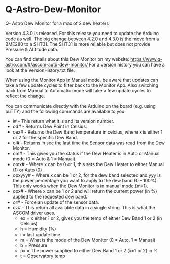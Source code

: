 # Q-Astro-Dew-Monitor
Q- Astro Dew Monitor for a max of 2 dew heaters

Version 4.3.0 is released. For this release you need to update the Arduino code as well.
The big change between 4.2.0 and 4.3.0 is the move from a BME280 to a SHT31. The SHT31 is more reliable but does not provide Pressure & ALtitude data.

You can find details about this Dew Monitor on my website: https://www.q-astro.com/#/ascom-auto-dew-monitor/
For a version history you can have a look at the VersionHistory.txt file.

When using the Monitor App in Manual mode, be aware that updates can take a few update cycles to filter back to the Monitor App.
Also switching back from Manual to Automatic mode will take a few update cycles to reflect the change.

You can communicate directly with the Arduino on the board (e.g. using puTTY) and the following commands are available to you:
* i#   - This return what it is and its version number.
* od#  - Returns Dew Point in Celsius.
* oex# - Returns the Dew Band temperature in celcius, where x is either 1 or 2 for the specific Dew Band.
* oi#  - Returns in sec the last time the Sensor data was read from the Dew Monitor.
* om# - This gives you the status if the Dew Heater is in Auto or Manual mode (0 = Auto & 1 = Manual).
* omx# - Where x can be 0 or 1, this sets the Dew Heater to either Manual (1) or Auto (0)
* opxyyy# - Where x can be 1 or 2, for the dew band selected and yyy is the power percentage you want to apply to the dew band (0 – 100%). This only works when the Dew Monitor is in manual mode (m=1).
* opx# - Where x can be 1 or 2 and will return the current power (in %) applied to the requested dew band.
* or#  - Force an update of the sensor data.
* oz# - This return all available data in a single string. This is what the ASCOM driver uses.
    - ex = x either 1 or 2, gives you the temp of either Dew Band 1 or 2 (in Celsius)
    - h = Humidity (%)
    - i = last update time
    - m = What is the mode of the Dew Monitor (0 = Auto, 1 = Manual)
    - b = Pressure
    - px = The power supplied to either Dew Band 1 or 2 (x=1 or 2) in %
    - t = Observatory temp

